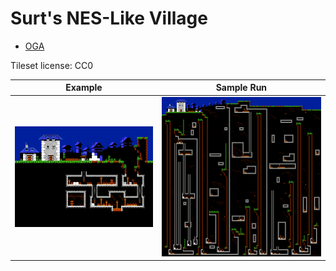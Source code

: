 Surt's NES-Like Village
===

* [OGA](https://opengameart.org/content/another-nes-like-village)

Tileset license: CC0

| Example | Sample Run |
|---|---|
| ![example](data/vilenes_example.1.png) | ![sample](data/vilenes_128x128.png) |


